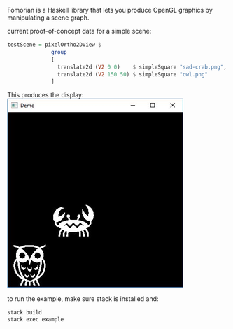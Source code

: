 Fomorian is a Haskell library that lets you produce OpenGL graphics by
manipulating a scene graph.

current proof-of-concept data for a simple scene:

```haskell
testScene = pixelOrtho2DView $
              group
              [
                translate2d (V2 0 0)    $ simpleSquare "sad-crab.png",
                translate2d (V2 150 50) $ simpleSquare "owl.png"
              ]
```

This produces the display:
![Sample pic](fomorianpic1.jpg)

to run the example, make sure stack is installed and:

```
stack build
stack exec example
```
